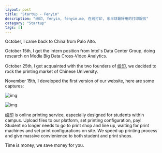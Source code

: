 ```yaml
---
layout: post
title: "Startup - Fenyin"
description: "纷印, fenyin, fenyin.me, 在线打印, 东半球最好用的打印服务"
category: "Startup"
tags: []
---
```


October, I came back to China from Palo Alto.

October 15th, I got the intern position from Intel's Data Center Group, doing research on Media Big Data Cross-Video Analytics.

October 25th, I got acquainted with the two founders of [纷印](https://fenyin.me), we decided to rock the printing market of Chinese University.

November 15th, I developed the first version of our website, here are some captures:

![img](http://7sbqda.com1.z0.glb.clouddn.com/f41bf1e95649969df9acbcdfb32cb3cc264ba33d5200b-OWgi81.jpg)

![img](http://7sbqda.com1.z0.glb.clouddn.com/e68f8cbe0019b619bc008f4a5ee41c590558b7764ce8f-kslfcd.jpg)

[纷印](https://fenyin.me) is online printing service, especially designed for students within campus. Upload files to our platform, set printing configuration, pay! Student no longer needs to go to print shop and line up, waiting for print machines and set print configurations on site. We speed up printing process and give massive convienience to both student and print shops.

Time is money, we save money for you.
